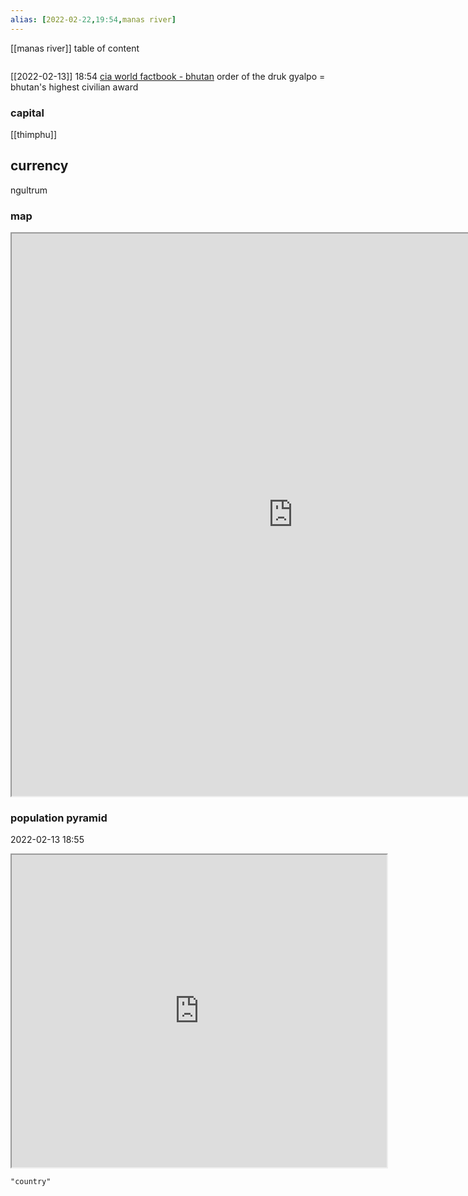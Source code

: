 ```yaml
---
alias: [2022-02-22,19:54,manas river]
---
```

[[manas river]]
table of content
```toc
```
[[2022-02-13]] 18:54
[cia world factbook - bhutan](https://www.cia.gov/the-world-factbook/countries/bhutan)
order of the druk gyalpo = bhutan's highest civilian award
### capital
[[thimphu]]
## currency
ngultrum
### map
<iframe src="https://duckduckgo.com/?t=ffab&q=bhutan&ia=web&iaxm=about" width="900" height="900" ></iframe>

### population pyramid

2022-02-13 18:55

<iframe src="https://www.populationpyramid.net/bhutan/2019/" width="600" height="500" ></iframe>

```query
"country"
```